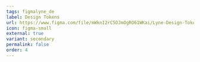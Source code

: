 ```yaml
---
tags: figmalyne_de
label: Design Tokens
url: https://www.figma.com/file/mWknI2rC5DJmOgRO61WKai/Lyne-Design-Tokens?t=pwg42Xg69vCDcyng-1
icon: figma-small
external: true
variant: secondary
permalink: false
order: 4
---
```




